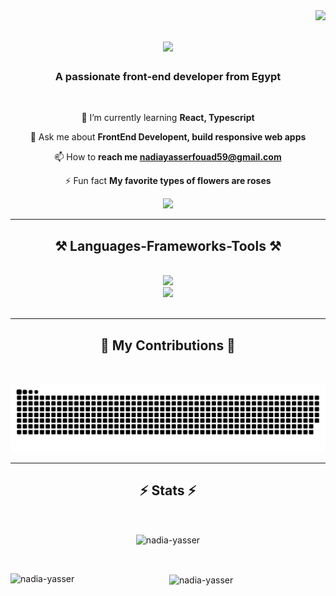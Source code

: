 <img align="right" src="https://komarev.com/ghpvc/?username=nadia-yasser&label=Profile%20views&color=0e75b6&style=flat" />

<h1 align="center">
    <img src="https://readme-typing-svg.herokuapp.com/?font=Righteous&size=35&center=true&vCenter=true&width=500&height=70&duration=4000&lines=Hi+There!+👋;+I'm+Nadia+Yasser!;" />
</h1>

<h3 align="center">A passionate front-end developer from Egypt</h3>

<br/>

<div align="center">
 
 🌱 I’m currently learning **React, Typescript**

💬 Ask me about **FrontEnd Developent, build responsive web apps**

📫 How to **reach me nadiayasserfouad59@gmail.com**

⚡ Fun fact **My favorite types of flowers are roses**

 </div>
 
<div align="center"> 
  
  <a href="https://www.linkedin.com/in/nadia-y-6b0142362" target="_blank">
    <img src="https://img.shields.io/badge/LinkedIn-0077B5?style=for-the-badge&logo=linkedin&logoColor=white" target="_blank" />
  </a>
  
</div>

 <hr/>
 
<h2 align="center">⚒️ Languages-Frameworks-Tools ⚒️</h2>
<br/>
<div align="center">
    <img src="https://skillicons.dev/icons?i=react,javascript,bootstrap,html,css,tailwind" /><br/>
    <img src="https://skillicons.dev/icons?i=typescript,vscode,git,github,figma,sass,redux,mui" /><br>
</div>

<br/>
<hr/>

<div align="center">
  <h2>🐍 My Contributions 🐍</h2>
  <br>
  
  ![snake gif](https://github.com/nadia-yasser/nadia-yasser/blob/output/github-contribution-grid-snake-dark.svg)
  <br/>
</div>

<hr/>

<h2 align="center">⚡ Stats ⚡</h2>
<br>
<div align="center">
  <p><img align="center" src="https://github-readme-streak-stats.herokuapp.com/?user=nadia-yasser&count_private=true&theme=react&border_radius=10" alt="nadia-yasser" /></p><br/>
  <p><img align="left" src="https://github-readme-stats.vercel.app/api/top-langs?username=nadia-yasser&show_icons=true&locale=en&langs_count=8&layout=compact&theme=react&border_radius=10&size_weight=0.5&count_weight=0.5&exclude_repo=github-readme-stats" alt="nadia-yasser" /></p>

<p>&nbsp;<img align="center" src="https://github-readme-stats.vercel.app/api?username=nadia-yasser&count_private=true&show_icons=true&theme=react&rank_icon=github&border_radius=10" alt="nadia-yasser" /></p>

</div>

<br/><br/>

<br/>
